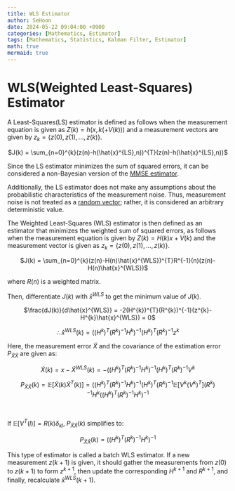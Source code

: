 ```yaml
---
title: WLS Estimator
author: SeHoon
date: 2024-05-22 09:04:00 +0900
categories: [Mathematics, Estimator]
tags: [Mathematics, Statistics, Kalman Filter, Estimator]
math: true
mermaid: true
---
```


# WLS(Weighted Least-Squares) Estimator

A Least-Squares(LS) estimator is defined as follows when the measurement equation is given as $Z(k)=h(x,k(+V(k)))$ and a measurement vectors are given by $z_{k}=\{z(0),z(1), \ldots,z(k)\}$.

<center>

$J(k) = \sum_{n=0}^{k}(z(n)-h(\hat{x}^{LS},n))^{T}(z(n)-h(\hat{x}^{LS},n))$
</center>

Since the LS estimator minimizes the sum of squared errors, it can be considered a non-Bayesian version of the [MMSE estimator](https://csh970605.github.io/posts/MMSE_Estimator/).

Additionally, the LS estimator does not make any assumptions about the probabilistic characteristics of the measurement noise. Thus, measurement noise is not treated as a [random vector](https://csh970605.github.io/posts/Rand_Vector/); rather, it is considered an arbitrary deterministic value.

The Weighted Least-Squares (WLS) estimator is then defined as an estimator that minimizes the weighted sum of squared errors, as follows when the measurement equation is given by $Z(k)=H(k)x+V(k)$ and the measurement vector is given as $z_{k}= \{ z(0), z(1), \ldots, z(k) \}$.

<center>

$J(k) = \sum_{n=0}^{k}(z(n)-H(n)\hat{x}^{WLS})^{T}R^{-1}(n)(z(n)-H(n)\hat{x}^{WLS})$
</center>

where $R(n)$ is a weighted matrix.<br>
 

Then, differentiate $J(k)$ with $\hat{x}^{WLS}$ to get the minimum value of $J(k)$.

<center>

$\frac{dJ(k)}{d\hat{x}^{WLS}} = -2(H^{k})^{T}(R^{k})^{-1}(z^{k}-H^{k}\hat{x}^{WLS}) = 0$<br>

$\therefore \hat{x}^{WLS}(k)=((H^{k})^{T}(R^{k})^{-1}H^{k})^{-1}(H^{k})^{T}(R^{k})^{-1}z^{k}$
</center>

Here, the measurement error $\tilde{X}$ and the covariance of the estimation error $P_{\tilde{X}\tilde{X}}$ are given as:

<center>

$\tilde{X}(k) = x - \hat{X}^{WLS}(k) = -((H^{k})^{T}(R^{k})^{-1}H^{k})^{-1}(H^{k})^{T}(R^{k})^{-1}V^{k}$<br>

$P_{\tilde{X}\tilde{X}}(k) = \mathbb{E}[\tilde{X}(k)\tilde{X}^{T}(k)] = ((H^{k})^{T}(R^{k})^{-1}H^{k})^{-1}(H^{k})^{T}(R^{k})^{-1}\mathbb{E}[V^{k}(V^{k})^{T}](R^{k})^{-1}H^{k}((H^{k})^{T}(R^{k})^{-1}H^{k})^{-1}$
</center>
<br>

If $\mathbb{E}[V^{T}(l)]=R(k)\delta_{kl}$, $P_{\tilde{X}\tilde{X}}(k)$ simplifies to:

<center>

$P_{\tilde{X}\tilde{X}}(k) =((H^{k})^{T}(R^{k})^{-1}H^{k})^{-1}$
</center>

This type of estimator is called a batch WLS estimator. If a new measurement $z(k+1)$ is given, it should gather the measurements from $z(0)$ to $z(k+1)$ to form $z^{k+1}$, then update the corresponding $H^{k+1}$ and $R^{k+1}$, and finally, recalculate $\hat{x}^{WLS}(k+1)$.

<br><br><br><br>

